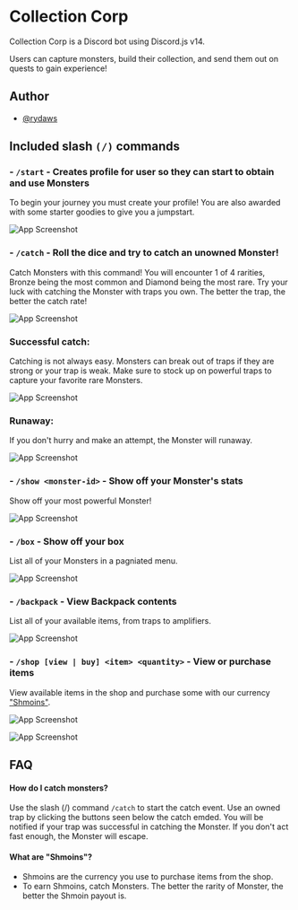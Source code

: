 
# Collection Corp

Collection Corp is a Discord bot using Discord.js v14.

Users can capture monsters, build their collection, and send them out on quests to gain experience!








## Author

- [@rydaws](https://www.github.com/rydaws)


## Included slash `(/)` commands

### - `/start` - Creates profile for user so they can start to obtain and use Monsters

To begin your journey you must create your profile! You are also awarded with some starter goodies to give you a jumpstart.

![App Screenshot](https://i.gyazo.com/ec710ae19c21531c7b659ef84f9592cc.png)
### - `/catch` - Roll the dice and try to catch an unowned Monster!

Catch Monsters with this command! You will encounter 1 of 4 rarities, Bronze being the most common and Diamond being the most rare. Try your luck with catching the Monster with traps you own. The better the trap, the better the catch rate!

![App Screenshot](https://i.gyazo.com/61531b976f32fed82f90b017019ff623.png)

### Successful catch:

Catching is not always easy. Monsters can break out of traps if they are strong or your trap is weak. Make sure to stock up on powerful traps to capture your favorite rare Monsters.

![App Screenshot](https://i.gyazo.com/4a298a59eab970a52f4822db0d547d2b.png)

### Runaway:

If you don't hurry and make an attempt, the Monster will runaway.

![App Screenshot](https://i.gyazo.com/254263508bbb35b74fc1d38133691ddc.png)


### - `/show <monster-id>` - Show off your Monster's stats

Show off your most powerful Monster!

![App Screenshot](https://i.gyazo.com/92729ffa99d6528315b473a866fdf354.png)

### - `/box` - Show off your box 

List all of your Monsters in a pagniated menu.

![App Screenshot](https://i.gyazo.com/eb09fbd4eecf1f12004e2d674ee90107.png)
### - `/backpack` - View Backpack contents

List all of your available items, from traps to amplifiers.

![App Screenshot](https://i.gyazo.com/183ce18d7c3415b418169f7067fec530.png)
### - `/shop [view | buy] <item> <quantity>` - View or purchase items

View available items in the shop and purchase some with our currency ["Shmoins"](#faq).

![App Screenshot](https://i.gyazo.com/8efde1e9ff9305c01f6990f455ce52de.png)

![App Screenshot](https://i.gyazo.com/f2850b021a1d27e99004f507feb46b6c.png)



## FAQ

#### How do I catch monsters?

Use the slash (/) command `/catch` to start the catch event. Use an owned trap by clicking the buttons seen below the catch emded. You will be notified if your trap was successful in catching the Monster. If you don't act fast enough, the Monster will escape.

#### What are "Shmoins"?

- Shmoins are the currency you use to purchase items from the shop.
- To earn Shmoins, catch Monsters. The better the rarity of Monster, the better the Shmoin payout is.
